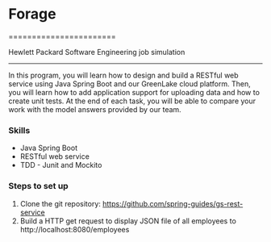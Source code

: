 # Forage
=======================

Hewlett Packard Software Engineering job simulation

---------------------------

In this program, you will learn how to design and build a RESTful web service using Java Spring Boot and our GreenLake cloud platform. Then, you will learn how to add application support for uploading data and how to create unit tests. At the end of each task, you will be able to compare your work with the model answers provided by our team. 

### Skills

* Java Spring Boot
* RESTful web service
* TDD - Junit and Mockito

### Steps to set up
1. Clone the git repository: https://github.com/spring-guides/gs-rest-service
2. Build a HTTP get request to display JSON file of all employees to http://localhost:8080/employees

